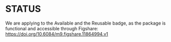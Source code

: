 # STATUS

We are applying to the Available and the Reusable badge, as the package is functional and
accessible through Figshare: https://doi.org/10.6084/m9.figshare.11864994.v1 



